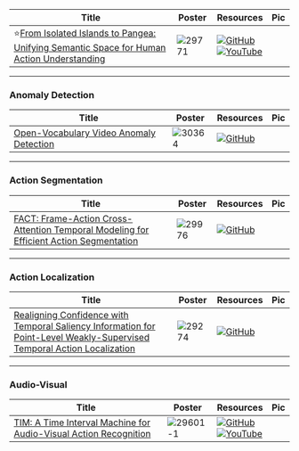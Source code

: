 |Title|Poster|Resources|Pic|
|------|------|------|------|
| ⭐[From Isolated Islands to Pangea: Unifying Semantic Space for Human Action Understanding ](https://openaccess.thecvf.com/content/CVPR2024/html/Li_From_Isolated_Islands_to_Pangea_Unifying_Semantic_Space_for_Human_CVPR_2024_paper.html)| ![29771](https://github.com/HeChengHui/CVPR2024/assets/84503515/7517f369-e971-4c7f-b3ed-e3d07979212c)| [![GitHub](https://img.shields.io/github/stars/DirtyHarryLYL/Sandwich?style=social)](https://github.com/DirtyHarryLYL/Sandwich)<br> [![YouTube](https://img.shields.io/badge/YouTube-%23FF0000.svg?style=for-the-badge&logo=YouTube&logoColor=white)](https://www.youtube.com/watch?v=abv-KFMOV-o)

---

### Anomaly Detection
|Title|Poster|Resources|Pic|
|------|------|------|------|
| [Open-Vocabulary Video Anomaly Detection ](https://openaccess.thecvf.com/content/CVPR2024/html/Wu_Open-Vocabulary_Video_Anomaly_Detection_CVPR_2024_paper.html)| ![30364](https://github.com/HeChengHui/CVPR2024/assets/84503515/4296137e-465d-4d74-b391-102b51a23338)| [![GitHub](https://img.shields.io/github/stars/nwpu-zxr/VadCLIP?style=social)](https://github.com/nwpu-zxr/VadCLIP)

---

### Action Segmentation
|Title|Poster|Resources|Pic|
|------|------|------|------|
| [FACT: Frame-Action Cross-Attention Temporal Modeling for Efficient Action Segmentation ](https://openaccess.thecvf.com/content/CVPR2024/html/Lu_FACT_Frame-Action_Cross-Attention_Temporal_Modeling_for_Efficient_Action_Segmentation_CVPR_2024_paper.html)| ![29976](https://github.com/HeChengHui/CVPR2024/assets/84503515/d925f46a-1c63-4105-a359-19ef0326ced5)| [![GitHub](https://img.shields.io/github/stars/ZijiaLewisLu/CVPR2024-FACT?style=social)](https://github.com/ZijiaLewisLu/CVPR2024-FACT)

---

### Action Localization
|Title|Poster|Resources|Pic|
|------|------|------|------|
|[ Realigning Confidence with Temporal Saliency Information for Point-Level Weakly-Supervised Temporal Action Localization ](https://openaccess.thecvf.com/content/CVPR2024/html/Xia_Realigning_Confidence_with_Temporal_Saliency_Information_for_Point-Level_Weakly-Supervised_Temporal_CVPR_2024_paper.html)| ![29274](https://github.com/HeChengHui/CVPR2024/assets/84503515/b1555781-a172-495e-a590-4346fccba07a)|[![GitHub](https://img.shields.io/github/stars/zyxia1009/CVPR2024-TSPNet?style=social)](https://github.com/zyxia1009/CVPR2024-TSPNet)
 

---

### Audio-Visual
|Title|Poster|Resources|Pic|
|------|------|------|------|
| [ TIM: A Time Interval Machine for Audio-Visual Action Recognition ](https://openaccess.thecvf.com/content/CVPR2024/html/Chalk_TIM_A_Time_Interval_Machine_for_Audio-Visual_Action_Recognition_CVPR_2024_paper.html)| ![29601-1](https://github.com/HeChengHui/CVPR2024/assets/84503515/a1735e29-aa77-47b7-aaa3-25539404546c)| [![GitHub](https://img.shields.io/github/stars/JacobChalk/TIM?style=social)](https://github.com/JacobChalk/TIM)<br> [![YouTube](https://img.shields.io/badge/YouTube-%23FF0000.svg?style=for-the-badge&logo=YouTube&logoColor=white)](https://www.youtube.com/watch?v=uEWc5EpZJg4)
